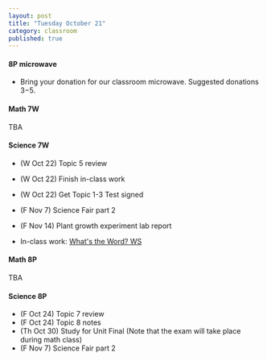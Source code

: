 ```yaml
---
layout: post
title: "Tuesday October 21"
category: classroom
published: true
---
```


#### 8P microwave
* Bring your donation for our classroom microwave. Suggested donations $3-$5.

#### Math 7W
TBA

#### Science 7W
* (W Oct 22) Topic 5 review
* (W Oct 22) Finish in-class work
* (W Oct 22) Get Topic 1-3 Test signed
* (F Nov 7) Science Fair part 2
* (F Nov 14) Plant growth experiment lab report

* In-class work: [What's the Word? WS](https://www.dropbox.com/s/vhvt9ij33bqg2ag/What%27s%20the%20Word.pdf?dl=0)

#### Math 8P
TBA

#### Science 8P
* (F Oct 24) Topic 7 review
* (F Oct 24) Topic 8 notes
* (Th Oct 30) Study for Unit Final (Note that the exam will take place during math class)
* (F Nov 7) Science Fair part 2

